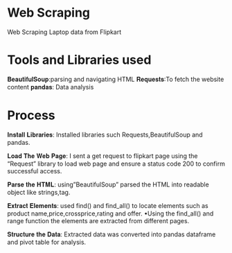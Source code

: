 # Web Scraping 
Web Scraping Laptop data from Flipkart

# Tools and Libraries used
 𝐁𝐞𝐚𝐮𝐭𝐢𝐟𝐮𝐥𝐒𝐨𝐮𝐩:parsing and navigating HTML
 𝐑𝐞𝐪𝐮𝐞𝐬𝐭𝐬:To fetch the website content
 𝐩𝐚𝐧𝐝𝐚𝐬: Data analysis

 # Process
 𝐈𝐧𝐬𝐭𝐚𝐥𝐥 𝐋𝐢𝐛𝐫𝐚𝐫𝐢𝐞𝐬: Installed libraries such Requests,BeautifulSoup and pandas. 

 𝐋𝐨𝐚𝐝 𝐓𝐡𝐞 𝐖𝐞𝐛 𝐏𝐚𝐠𝐞: I sent a get request to flipkart page using the  “Request” library to load web page and ensure a status code 200 to confirm  successful access.

 𝐏𝐚𝐫𝐬𝐞 𝐭𝐡𝐞 𝐇𝐓𝐌𝐋: using”BeautifulSoup” parsed the HTML into readable object like strings,tag.

 𝐄𝐱𝐭𝐫𝐚𝐜𝐭 𝐄𝐥𝐞𝐦𝐞𝐧𝐭𝐬: used find() and find_all() to locate elements such as product name,price,crossprice,rating and offer.
 •Using the find_all() and range function the elements are extracted from different pages.

 𝐒𝐭𝐫𝐮𝐜𝐭𝐮𝐫𝐞 𝐭𝐡𝐞 𝐃𝐚𝐭𝐚: Extracted data was converted into pandas dataframe and pivot table for analysis.
